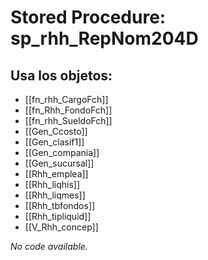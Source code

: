 # Stored Procedure: sp_rhh_RepNom204D

## Usa los objetos:
- [[fn_rhh_CargoFch]]
- [[fn_Rhh_FondoFch]]
- [[fn_rhh_SueldoFch]]
- [[Gen_Ccosto]]
- [[Gen_clasif1]]
- [[Gen_compania]]
- [[Gen_sucursal]]
- [[Rhh_emplea]]
- [[Rhh_liqhis]]
- [[Rhh_liqmes]]
- [[Rhh_tbfondos]]
- [[Rhh_tipliquid]]
- [[V_Rhh_concep]]

*No code available.*
